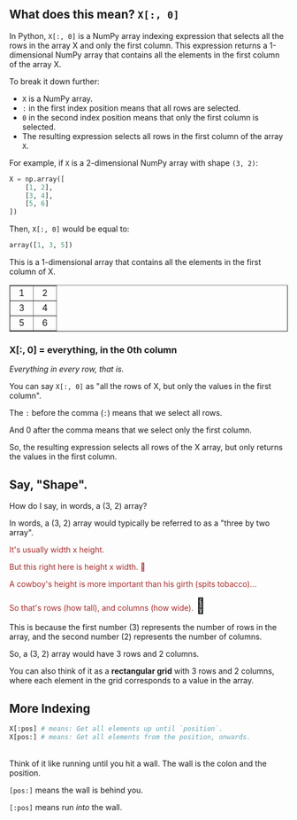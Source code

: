## What does this mean?  `X[:, 0]`

In Python, `X[:, 0]` is a NumPy array indexing expression that selects all the rows in the array X and only the first column. This expression returns a 1-dimensional NumPy array that contains all the elements in the first column of the array X.

To break it down further:

* `X` is a NumPy array.
* `:` in the first index position means that all rows are selected.
* `0` in the second index position means that only the first column is selected.
* The resulting expression selects all rows in the first column of the array `X`.

For example, if `X` is a 2-dimensional NumPy array with shape `(3, 2)`:

```py
X = np.array([
    [1, 2], 
    [3, 4], 
    [5, 6]
])
```

Then, `X[:, 0]` would be equal to:

```py
array([1, 3, 5])
```

This is a 1-dimensional array that contains all the elements in the first column of X.

<table border="1">
<tr><td width="25px;" align="center">1</td><td width="25px;" align="center">2</td></tr>
<tr><td width="25px;" align="center">3</td><td width="25px;" align="center">4</td></tr>
<tr><td width="25px;" align="center">5</td><td width="25px;" align="center">6</td></tr>
</table>

### X[:, 0] = everything, in the 0th column

*Everything in every row, that is.*

You can say `X[:, 0]` as "all the rows of X, but only the values in the first column".

The `:` before the comma (`:`) means that we select all rows.

And 0 after the comma means that we select only the first column.

So, the resulting expression selects all rows of the X array, but only returns the values in the first column.

## Say, "Shape".

How do I say, in words, a (3, 2) array?

In words, a (3, 2) array would typically be referred to as a "three by two array".

<span style="color:brown;">It's usually width x height.</span>

<span style="color:brown;">But this right here is height x width. 🤠</span>

<span style="color:brown;">A cowboy's height is more important than his girth (spits tobacco)...</span>

<span style="color:brown;">So that's rows (how tall), and columns (how wide).</span> <span style="font-size:27px;">🐎</span>

This is because the first number (3) represents the number of rows in the array, and the second number (2) represents the number of columns.

So, a (3, 2) array would have 3 rows and 2 columns.

You can also think of it as a **rectangular grid** with 3 rows and 2 columns, where each element in the grid corresponds to a value in the array.

<!--<table border="1">
<tr><td width="25px;">&nbsp;</td><td width="25px;">&nbsp;</td></tr>
<tr><td width="25px;">&nbsp;</td><td width="25px;">&nbsp;</td></tr>
<tr><td width="25px;">&nbsp;</td><td width="25px;">&nbsp;</td></tr>
</table>-->

## More Indexing

```py
X[:pos] # means: Get all elements up until `position`.
X[pos:] # means: Get all elements from the position, onwards.
```

<br>
Think of it like running until you hit a wall.  The wall is the colon and the position.

`[pos:]` means the wall is behind you.

`[:pos]` means run *into* the wall.

<br>
